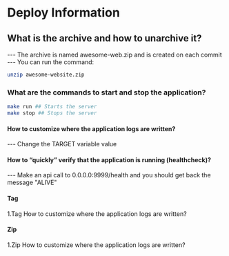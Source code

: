 # Deploy Information

## What is the archive and how to unarchive it?

--- The archive is named awesome-web.zip and is created on each commit
--- You can run the command:

```bash
unzip awesome-website.zip
```

### What are the commands to start and stop the application?

```bash
make run ## Starts the server
make stop ## Stops the server
```

#### How to customize where the application logs are written?

--- Change the TARGET variable value

#### How to “quickly” verify that the application is running (healthcheck)?

--- Make an api call to 0.0.0.0:9999/health and you should get back the message "ALIVE"

#### Tag

1.Tag
How to customize where the application logs are written?

#### Zip

1.Zip
How to customize where the application logs are written?
